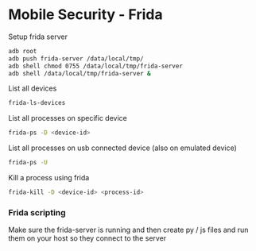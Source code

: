# Mobile Security - Frida

Setup frida server
```bash
adb root
adb push frida-server /data/local/tmp/
adb shell chmod 0755 /data/local/tmp/frida-server
adb shell /data/local/tmp/frida-server &
```

List all devices
```bash
frida-ls-devices
```

List all processes on specific device
```bash
frida-ps -D <device-id>
```

List all processes on usb connected device (also on emulated device)
```bash
frida-ps -U
```

Kill a process using frida
```bash
frida-kill -D <device-id> <process-id>
```

### Frida scripting
Make sure the frida-server is running and then create py / js files and run them on your host so they connect to the server